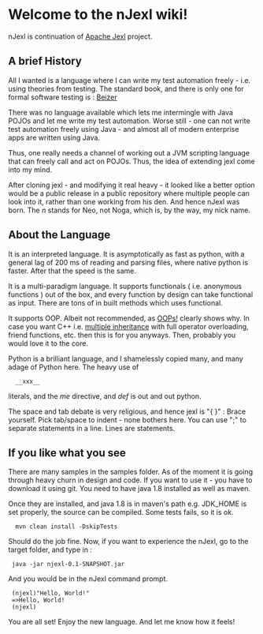 # Welcome to the nJexl wiki!

nJexl is continuation of [Apache Jexl](http://commons.apache.org/proper/commons-jexl ) project.

## A brief History

All I wanted is a language where I can write my test automation freely - i.e. using theories from testing.
The standard book, and there is only one for formal software testing is :  [Beizer](http://www.amazon.com/Software-Testing-Techniques-2nd-Edition/dp/1850328803)

There was no language available which lets me intermingle with Java POJOs and let me write my test automation. Worse still - one can not write test automation freely using Java - and almost all of modern enterprise apps are written using Java.

Thus, one really needs a channel of working out a JVM scripting language that can freely call and act on POJOs.
Thus, the idea of extending jexl come into my mind.

After cloning jexl - and modifying it real heavy - it looked like a better option would be a public release in a public repository where multiple people can look into it, rather than one working from his den.
And hence nJexl was born. The *n* stands for Neo, not Noga, which is, by the way, my nick name.

## About the Language 

It is an interpreted language. It is asymptotically as fast as python, with a general lag of 200 ms of reading and parsing files, where native python is faster. After that the speed is the same.
 
It is a multi-paradigm language. It supports functionals ( i.e. anonymous functions ) out of the box, and every function by design can take functional as input. There are tons of in built methods which uses functional.

It supports OOP. Albeit not recommended, as [OOPs!](http://harmful.cat-v.org/software/OO_programming/why_oo_sucks)
clearly shows why. In case you want C++ i.e.  [multiple inheritance](http://en.wikipedia.org/wiki/Multiple_inheritance) with full operator overloading, friend functions, etc. then this is for you anyways. Then, probably you would love it to the core.

Python is a brilliant language, and I shamelessly copied many, and many adage of Python here. The heavy use of 

      __xxx__    

literals, and the *me* directive, and *def* is out and out python. 

The space and tab debate is very religious, and hence jexl is "{ }" : Brace yourself.
Pick tab/space to indent - none bothers here.
You can use ";" to separate statements in a line. Lines are statements.


## If you like what you see 

There are many samples in the samples folder.
As of the moment it is going through heavy churn in design and code.
If you want to use it - you have to download it using git. 
You need to have java 1.8 installed as well as maven.

Once they are installed, and java 1.8 is in maven's path e.g. JDK_HOME is set properly, 
the source can be compiled. Some tests fails, so it is ok.

      mvn clean install -DskipTests 

Should do the job fine.
Now, if you want to experience the nJexl, go to the target folder, and type in : 

     java -jar njexl-0.1-SNAPSHOT.jar

And you would be in the nJexl command prompt.
     
     (njexl)"Hello, World!"
     =>Hello, World!
     (njexl)
 
You are all set!
Enjoy the new language. 
And let me know how it feels!



 